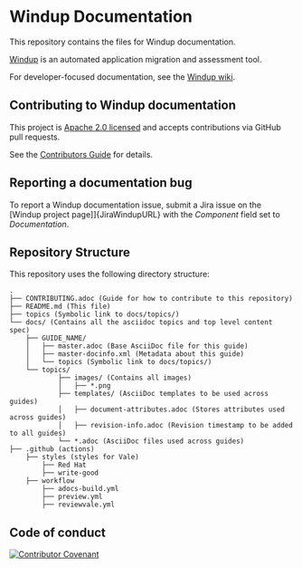 
# Windup Documentation

This repository contains the files for Windup documentation.

[Windup](https://github.com/windup/windup) is an automated application migration and assessment tool.

For developer-focused documentation, see the [Windup wiki](https://github.com/windup/windup/wiki).

## Contributing to Windup documentation

This project is [Apache 2.0 licensed](LICENSE) and accepts contributions via
GitHub pull requests.

See the [Contributors Guide](CONTRIBUTING.adoc) for details.

## Reporting a documentation bug

To report a Windup documentation issue, submit a Jira issue on the [Windup project page]]{JiraWindupURL} with the *Component* field set to *Documentation*.

## Repository Structure

This repository uses the following directory structure:

```
.
├── CONTRIBUTING.adoc (Guide for how to contribute to this repository)
├── README.md (This file)
├── topics (Symbolic link to docs/topics/)
└── docs/ (Contains all the asciidoc topics and top level content spec)
    ├── GUIDE_NAME/
    │   ├── master.adoc (Base AsciiDoc file for this guide)
    │   ├── master-docinfo.xml (Metadata about this guide)
    │   └── topics (Symbolic link to docs/topics/)
    └── topics/
            ├── images/ (Contains all images)
            │   ├── *.png
            ├── templates/ (AsciiDoc templates to be used across guides)
            │   ├── document-attributes.adoc (Stores attributes used across guides)
            │   ├── revision-info.adoc (Revision timestamp to be added to all guides)
            └── *.adoc (AsciiDoc files used across guides)
├── .github (actions)
    ├── styles (styles for Vale)
        ├── Red Hat
        ├── write-good 
    ├── workflow
        ├── adocs-build.yml
        ├── preview.yml
        ├── reviewvale.yml
```

## Code of conduct

[![Contributor Covenant](https://img.shields.io/badge/Contributor%20Covenant-2.0-4baaaa.svg)](CODE_OF_CONDUCT.md)


